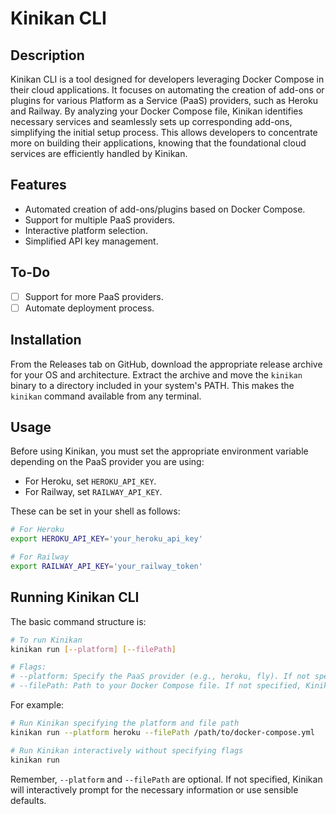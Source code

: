 # Kinikan CLI

## Description

Kinikan CLI is a tool designed for developers leveraging Docker Compose in their cloud applications. It focuses on automating the creation of add-ons or plugins for various Platform as a Service (PaaS) providers, such as Heroku and Railway. By analyzing your Docker Compose file, Kinikan identifies necessary services and seamlessly sets up corresponding add-ons, simplifying the initial setup process. This allows developers to concentrate more on building their applications, knowing that the foundational cloud services are efficiently handled by Kinikan.

## Features

- Automated creation of add-ons/plugins based on Docker Compose.
- Support for multiple PaaS providers.
- Interactive platform selection.
- Simplified API key management.

## To-Do

- [ ] Support for more PaaS providers.
- [ ] Automate deployment process.

## Installation

From the Releases tab on GitHub, download the appropriate release archive for your OS and architecture. Extract the archive and move the `kinikan` binary to a directory included in your system's PATH. This makes the `kinikan` command available from any terminal.

## Usage

Before using Kinikan, you must set the appropriate environment variable depending on the PaaS provider you are using:

- For Heroku, set `HEROKU_API_KEY`.
- For Railway, set `RAILWAY_API_KEY`.

These can be set in your shell as follows:

```bash
# For Heroku
export HEROKU_API_KEY='your_heroku_api_key'

# For Railway
export RAILWAY_API_KEY='your_railway_token'
```

## Running Kinikan CLI

The basic command structure is:

```bash
# To run Kinikan
kinikan run [--platform] [--filePath]

# Flags:
# --platform: Specify the PaaS provider (e.g., heroku, fly). If not specified, Kinikan will prompt you to choose.
# --filePath: Path to your Docker Compose file. If not specified, Kinikan defaults to the Docker Compose file in the root directory.
```

For example:

```bash
# Run Kinikan specifying the platform and file path
kinikan run --platform heroku --filePath /path/to/docker-compose.yml

# Run Kinikan interactively without specifying flags
kinikan run
```

Remember, `--platform` and `--filePath` are optional. If not specified, Kinikan will interactively prompt for the necessary information or use sensible defaults.
